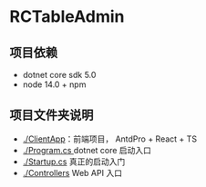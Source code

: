# RCTableAdmin

## 项目依赖
- dotnet core sdk 5.0
- node 14.0 + npm 

## 项目文件夹说明
- [./ClientApp](./ClientApp)：前端项目， AntdPro + React + TS
- [./Program.cs ](./Program.cs) dotnet core 启动入口
- [./Startup.cs](./Startup.cs) 真正的启动入门
- [./Controllers](./Controllers) Web API 入口
